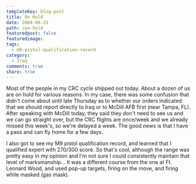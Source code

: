 ```yaml
---
templateKey: blog-post
title: On Hold
date: 2004-06-25
path: /on-hold
featuredpost: false
featuredimage:
tags:
  - m9-pistol-qualification-record
category:
  - Iraq
comments: true
share: true
---
```


Most of the people in my CRC cycle shipped out today. About a dozen of us are on hold for various reasons. In my case, there was some confusion that didn't come about until late Thursday as to whether our orders indicated that we should report directly to Iraq or to McDill AFB first (near Tampa, FL). After speaking with McDill today, they said they don't need to see us and we can go straight over, but the CRC flights are once/week and we already missed this week's, so we're delayed a week. The good news is that I have a pass and can fly home for a few days.

I also got to see my M9 pistol qualification record, and learned that I qualified expert with 270/300 score. So that's cool, although the range was pretty easy in my opinion and I'm not sure I could consistently maintain that level of marksmanship... It was a different course from the one at Ft. Leonard Wood, and used pop-up targets, firing on the move, and firing while masked (gas mask).
